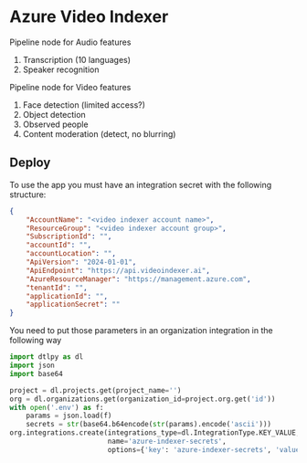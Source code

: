 # Azure Video Indexer

Pipeline node for Audio features

1. Transcription (10 languages)
2. Speaker recognition

Pipeline node for Video features

1. Face detection (limited access?)
2. Object detection
3. Observed people
4. Content moderation (detect, no blurring)

## Deploy

To use the app you must have an integration secret with the following structure:

```json
{
    "AccountName": "<video indexer account name>",
    "ResourceGroup": "<video indexer account group>",
    "SubscriptionId": "",
    "accountId": "",
    "accountLocation": "",
    "ApiVersion": "2024-01-01",
    "ApiEndpoint": "https://api.videoindexer.ai",
    "AzureResourceManager": "https://management.azure.com",
    "tenantId": "",
    "applicationId": "",
    "applicationSecret": ""
}
```

You need to put those parameters in an organization integration in the following way

```python
import dtlpy as dl
import json
import base64

project = dl.projects.get(project_name='')
org = dl.organizations.get(organization_id=project.org.get('id'))
with open('.env') as f:
    params = json.load(f)
    secrets = str(base64.b64encode(str(params).encode('ascii')))
org.integrations.create(integrations_type=dl.IntegrationType.KEY_VALUE,
                        name='azure-indexer-secrets',
                        options={'key': 'azure-indexer-secrets', 'value': secrets})

```